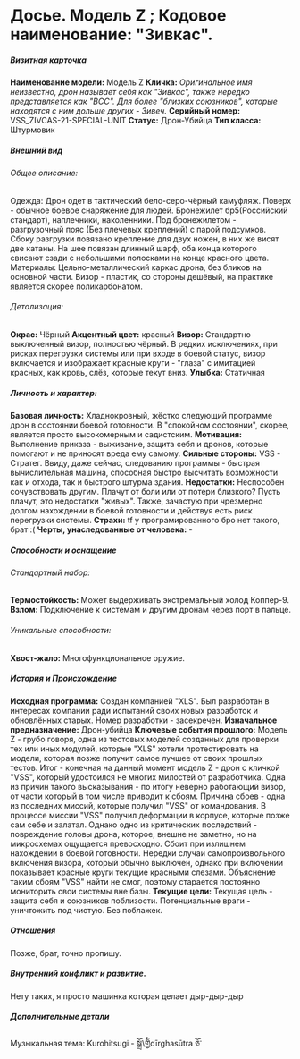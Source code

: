 # Досье. Модель Z ; Кодовое наименование: "Зивкас".
##### Визитная карточка

**Наименование модели:** Модель Z
**Кличка:** *Оригинальное имя неизвестно, дрон называет себя как "Зивкас", также нередко представляется как "ВСС". Для более "близких союзников", которые находятся с ним дольше других - Зивеч.*
**Серийный номер:** VSS_ZIVCAS-21-SPECIAL-UNIT
**Статус:** Дрон-Убийца
**Тип класса:** Штурмовик

##### Внешний вид

###### Общее описание: 
Одежда: Дрон одет в тактический бело-серо-чёрный камуфляж. Поверх - обычное боевое снаряжение для людей. Бронежилет бр5(Российский стандарт), наплечники, наколенники. Под бронежилетом - разгрузочный пояс (Без плечевых креплений) с парой подсумков. Сбоку разгрузки повязано крепление для двух ножен, в них же висят две катаны. На шее повязан длинный шарф, оба конца которого свисают сзади с небольшими полосками на конце красного цвета.
Материалы: Цельно-металлический каркас дрона, без бликов на основной части. Визор - пластик, со стороны дешёвый, на практике является скорее поликарбонатом.

###### Детализация:
**Окрас:** Чёрный
**Акцентный цвет:** красный
**Визор:** Стандартно выключенный визор, полностью чёрный. В редких исключениях, при рисках перегрузки системы или при входе в боевой статус, визор включается и изображает красные круги - "глаза" с имитацией красных, как кровь, слёз, которые текут вниз.
**Улыбка:** Статичная

##### Личность и характер:

**Базовая личность:** Хладнокровный, жёстко следующий программе дрон в состоянии боевой готовности. В "спокойном состоянии", скорее, является просто высокомерным и садистским. 
**Мотивация:** Выполнение приказа - выживание, защита себя и дронов, которые помогают и не приносят вреда ему самому.
**Сильные стороны:** VSS - Стратег. Ввиду, даже сейчас, следованию программы - быстрая вычислительная машина, способная быстро высчитать возможности как и отхода, так и быстрого штурма здания.
**Недостатки:** Неспособен сочувствовать другим. Плачут от боли или от потери близкого? Пусть плачут, это недостатки "живых". Также, зачастую при чрезмерно долгом нахождении в боевой готовности и действуя есть риск перегрузки системы.
**Страхи:** tf у програмированного бро нет такого, брат :(
**Черты, унаследованные от человека:** -

##### Способности и оснащение

###### Стандартный набор:

**Термостойкость:** Может выдерживать экстремальный холод Коппер-9.
**Взлом:** Подключение к системам и другим дронам через порт в пальце.

###### Уникальные способности:

**Хвост-жало:** Многофункциональное оружие.

##### История и Происхождение

**Исходная программа:** Создан компанией "XLS". Был разработан в интересах компании ради испытаний своих новых разработок и обновлённых старых. Номер разработки - засекречен.
**Изначальное предназначение:** Дрон-убийца
**Ключевые события прошлого:** Модель Z - грубо говоря, одна из тестовых моделей созданных для проверки тех или иных модулей, которыe "XLS" хотели протестировать на модели, которая позже получит самое лучшее от своих прошлых тестов. Итог - конечная на данный момент модель Z - дрон с кличкой "VSS", который удостоился не многих милостей от разработчика. Одна из причин такого высказывания - по итогу неверно работающий визор, от части который в том числе приводит к сбоям.
Причина сбоев - одна из последних миссий, которые получил "VSS" от командования. В процессе миссии "VSS" получил деформации в корпусе, которые позже сам себе и залатал. Однако одно из критических последствий - повреждение головы дрона, которое, внешне не заметно, но на микросхемах ощущается превосходно. Сбоит при излишнем нахождении в боевой готовности. Нередки случаи самопроизвольного включения визора, который обычно выключен, однако при включении показывает красные круги текущие красными слезами. Объяснение таким сбоям "VSS" найти не смог, поэтому старается постоянно мониторить свои системы вне базы.
**Текущие цели:** Текущая цель - защита себя и союзников поблизости. Потенциальные враги - уничтожить под чистую. Без поблажек.

##### Отношения
Позже, брат, точно пропишу.

##### Внутренний конфликт и развитие.
Нету таких, я просто машинка которая делает дыр-дыр-дыр

##### Дополнительные детали
Музыкальная тема: Kurohitsugi - སྒྲོ\གྱིིdīrghasūtra ཅོ་